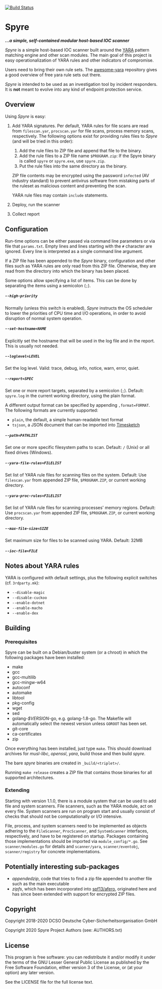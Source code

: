 [![Build Status](https://travis-ci.org/spyre-project/spyre.svg?branch=master)](https://travis-ci.org/spyre-project/spyre)

# Spyre

***...a simple, self-contained modular host-based IOC scanner***

_Spyre_ is a simple host-based IOC scanner built around the
[YARA](https://github.com/VirusTotal/yara) pattern matching engine and
other scan modules. The main goal of this project is easy
operationalization of YARA rules and other indicators of compromise.

Users need to bring their own rule sets. The
[awesome-yara](https://github.com/InQuest/awesome-yara) repository gives
a good overview of free yara rule sets out there.

_Spyre_ is intended to be used as an investigation tool by incident
responders. It is **not** meant to evolve into any kind of endpoint
protection service.

## Overview

Using _Spyre_ is easy:

1. Add YARA signatures. Per default, YARA rules for file scans are
   read from `filescan.yar`, `procscan.yar` for file scans, process
   memory scans, respectively. The following options exist for
   providing rules files to _Spyre_ (and will be tried in this order):
    1. Add the rule files to ZIP file and append that file to the
      binary.
    2. Add the rule files to a ZIP file name `$PROGRAM.zip`: If the
      Spyre binary is called `spyre` or `spyre.exe`, use `spyre.zip`.
    3. Put the rule files into the same directory as the binary.

   ZIP file contents may be encrypted using the password `infected`
   (AV industry standard) to prevent antivirus software from mistaking
   parts of the ruleset as malicious content and preventing the scan.

   YARA rule files may contain `include` statements.
2. Deploy, run the scanner
3. Collect report

## Configuration

Run-time options can be either passed via command line parameters or
via file that `params.txt`. Empty lines and lines starting with the
`#` character are ignored. Every line is interpreted as a single
command line argument.

If a ZIP file has been appended to the _Spyre_ binary, configuration
and other files such as YARA rules are only read from this ZIP file.
Otherwise, they are read from the directory into which the binary has
been placed.

Some options allow specifying a list of items. This can be done by
separating the items using a semicolon (`;`).

##### `--high-priority`

Normally (unless this switch is enabled), _Spyre_ instructs the OS
scheduler to lower the priorities of CPU time and I/O operations, in
order to avoid disruption of normal system operation.

##### `--set-hostname=NAME`

Explicitly set the hostname that will be used in the log file and in
the report. This is usually not needed.

##### `--loglevel=LEVEL`

Set the log level. Valid: trace, debug, info, notice, warn, error,
quiet.

##### `--report=SPEC`

Set one or more report targets, separated by a semicolon (`;`).
Default: `spyre.log` in the current working directory, using the plain
format.

A different output format can be specified by appending
`,format=FORMAT`. The following formats are currently supported:

- `plain`, the default, a simple human-readable text format
- `tsjson`, a JSON document that can be imported into
  [Timesketch](https://github.com/google/timesketch)

##### `--path=PATHLIST`

Set one or more specific filesystem paths to scan. Default: `/` (Unix)
or all fixed drives (Windows).

##### `--yara-file-rules=FILELIST`

Set list of YARA rule files for scanning files on the system. Default:
Use `filescan.yar` from appended ZIP file, `$PROGRAM.ZIP`, or current
working directory.

##### `--yara-proc-rules=FILELIST`

Set list of YARA rule files for scanning processes' memory
regions. Default: Use `procscan.yar` from appended ZIP file,
`$PROGRAM.ZIP`, or current working directory.

##### `--max-file-size=SIZE`

Set maximum size for files to be scanned using YARA. Default: 32MB

##### `--ioc-file=FILE`

## Notes about YARA rules

YARA is configured with default settings, plus the following explicit
switches (cf. `3rdparty.mk`):

- `--disable-magic`
- `--disable-cuckoo`
- `--enable-dotnet`
- `--enable-macho`
- `--enable-dex`

## Building

### Prerequisites

Spyre can be built on a Debian/buster system (or a chroot) in
which the following packages have been installed:

- make
- gcc
- gcc-multilib
- gcc-mingw-w64
- autoconf
- automake
- libtool
- pkg-config
- wget
- sed
- golang-_$VERSION_-go, e.g. golang-1.8-go. The Makefile will
  automatically select the newest version unless `GOROOT` has been
  set.
- git-core
- ca-certificates
- zip

Once everything has been installed, just type `make`. This should
download archives for _musl-libc_, _openssl_, _yara_, build those and
then build _spyre_.

The bare _spyre_ binaries are created in `_build/<triplet>/`.

Running `make release` creates a ZIP file that contains those binaries
for all supported architectures.

### Extending

Starting with version 1.1.0, there is a module system that can be used
to add file and system scanners. File scanners, such as the YARA
module, act on every file. System scanners are run on program start
and usually consist of checks that should not be computationally or
I/O intensive.

File, process, and system scanners need to be implemented as objects
adhering to the `FileScanner`, `ProcScanner`, and `SystemScanner`
interfaces, respectively, and have to be registered on
startup. Packages containing those implementations should be imported
via `module_config/*.go`. See `scanner/modules.go` for details and
`scanner/yara`, `scanner/eventobj`, `scanner/registry` for concrete
implementations.

## Potentially interesting sub-packages

- _appendedzip_, code that tries to find a zip file appended to
  another file such as the main executable
- _zipfs_, which has been incorporated into
  [spf13/afero](https://github.com/spf13/afero), originated here and
  has since been extended with support for encrypted ZIP files.

## Copyright

Copyright 2018-2020 DCSO Deutsche Cyber-Sicherheitsorganisation GmbH

Copyright 2020      Spyre Project Authors (see: AUTHORS.txt)

## License

This program is free software: you can redistribute it and/or modify
it under the terms of the GNU Lesser General Public License as
published by the Free Software Foundation, either version 3 of the
License, or (at your option) any later version.

See the LICENSE file for the full license text.
